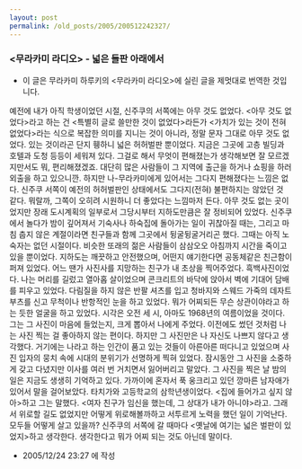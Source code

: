 ```yaml
---
layout: post
permalink: /old_posts/2005/200512242327/
---
```


### &lt;무라카미 라디오&gt; - 넓은 들판 아래에서

* 이 글은 무라카미 하루키의 <무라카미 라디오>에 실린 글을 제멋대로 번역한 것입니다.

예전에 내가 아직 학생이었던 시절, 신주쿠의 서쪽에는 아무 것도 없었다. <아무 것도 없었다>라고 하는 건 <특별히 글로 쓸만한 것이 없었다>라든가 <가치가 있는 것이 전혀 없었다>라는 식으로 복잡한 의미를 지니는 것이 아니라, 정말 문자 그대로 아무 것도 없었다. 있는 것이라곤 단지 휑하니 넓은 허허벌판 뿐이었다. 지금은 그곳에 고층 빌딩과 호텔과 도청 등등이 세워져 있다.
그걸로 해서 무엇이 편해졌는가 생각해보면 잘 모르겠지만서도 뭐, 편리해졌겠죠. 대단히 많은 사람들이 그 지역에 출근을 하거나 쇼핑을 하러 외출을 하고 있으니깐. 하지만 나-무라카미에게 있어서는 그다지 편해졌다는 느낌은 없다. 신주쿠 서쪽이 예전의 허허벌판인 상태에서도 그다지(전혀) 불편하지는 않았던 것 같다. 뭐랄까, 그쪽이 오히려 시원하니 더 좋았다는 느낌마저 든다.
아무 것도 없는 곳이었지만 장래 도시계획의 일부로서 그당시부터 지하도만큼은 잘 정비되어 있었다. 신주쿠에서 놀다가 밤이 깊어져서 기숙사나 하숙집에 돌아가는 일이 귀찮아질 때는, 그리고 마침 춥지 않은 계절이라면 친구들과 함께 그곳에서 뒹굴뒹굴거리곤 했다. 그때는 아직 노숙자는 없던 시절이다. 비슷한 또래의 젊은 사람들이 삼삼오오 아침까지 시간을 죽이고 있을 뿐이었다. 지하도는 깨끗하고 안전했으며, 어떤지 얘기한다면 공동체같은 친근함이 퍼져 있었다.
어느 땐가 사진사를 지망하는 친구가 내 초상을 찍어주었다. 흑백사진이었다. 나는 머리를 길렀고 열아홉 살이었으며 콘크리트의 바닥에 앉아서 벽에 기대어 담배를 피우고 있었다. 다림질을 하지 않은 반팔 셔츠를 입고 청바지와 스웨드 가죽의 데자트 부츠를 신고 무척이나 반항적인 눈을 하고 있었다. 뭐가 어찌되든 무슨 상관이야라고 하는 듯한 얼굴을 하고 있었다. 시각은 오전 세 시, 아마도 1968년의 여름이었을 것이다.
그는 그 사진이 마음에 들었는지, 크게 뽑아서 나에게 주었다. 이전에도 썼던 것처럼 나는 사진 찍는 걸 좋아하지 않는 편이다. 하지만 그 사진만은 나 자신도 나쁘지 않다고 생각했다. 거기에는 나라고 하는 인간이 품고 있는 것들이 아른아른 떠다니고 있었으며 사진 입자의 뭉치 속에 시대의 분위기가 선명하게 찍혀 있었다. 잠시동안 그 사진을 소중하게 갖고 다녔지만 이사를 여러 번 거치면서 잃어버리고 말았다.
그 사진을 찍은 날 밤의 일은 지금도 생생히 기억하고 있다. 가까이에 혼자서 푹 웅크리고 있던 깡마른 남자애가 있어서 말을 걸어보았다. 타치가와 고등학교의 삼학년생이었다. <집에 들어가고 싶지 않아>하고 그는 말했다. <여자 친구가 임신을 했는데, 그 상대가 내가 아니야>라고. 그래서 위로할 길도 없었지만 어떻게 위로해볼까하고 서투르게 노력을 했던 일이 기억난다. 모두들 어떻게 살고 있을까?
신주쿠의 서쪽에 갈 때마다 <옛날에 여기는 넓은 벌판이 있었지>하고 생각한다. 생각한다고 뭐가 어찌 되는 것도 아닌데 말이다.




- 2005/12/24 23:27 에 작성